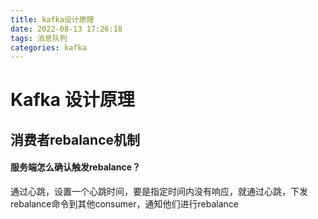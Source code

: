 ```yaml
---
title: kafka设计原理
date: 2022-08-13 17:26:18
tags: 消息队列
categories: kafka
---
```


# Kafka 设计原理

## 消费者rebalance机制

#### 服务端怎么确认触发rebalance？

通过心跳，设置一个心跳时间，要是指定时间内没有响应，就通过心跳，下发rebalance命令到其他consumer，通知他们进行rebalance
